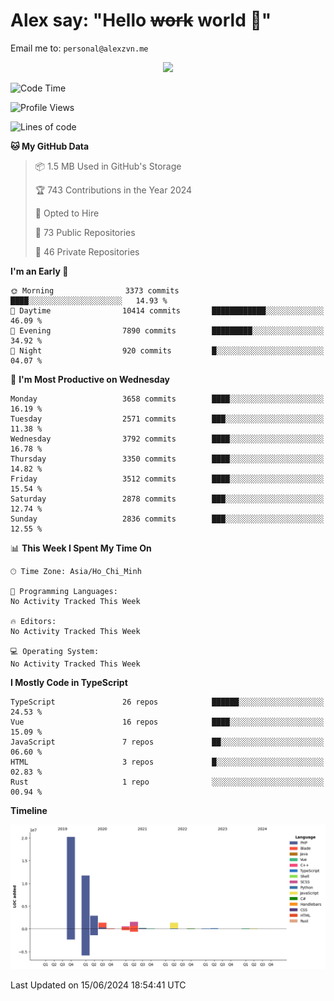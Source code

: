 # Alex say: "Hello ~~work~~ world 🐾"
Email me to: `personal@alexzvn.me`


<p align=center>
  <a href="https://skillicons.dev">
    <img src="https://skillicons.dev/icons?i=ts,js,php,nodejs,bun,vue,nuxt,react,svelte,tauri,laravel,rust,mongodb,docker,electron,redis,rabbitmq,tailwind,git,cloudflare,elysia,mysql,nginx,rollupjs,sentry,ubuntu,yarn,html,css,vite" />
  </a>
</p>

<!--START_SECTION:waka-->
![Code Time](http://img.shields.io/badge/Code%20Time-1%2C066%20hrs%2055%20mins-blue)

![Profile Views](http://img.shields.io/badge/Profile%20Views-20-blue)

![Lines of code](https://img.shields.io/badge/From%20Hello%20World%20I%27ve%20Written-40.4%20million%20lines%20of%20code-blue)

**🐱 My GitHub Data** 

> 📦 1.5 MB Used in GitHub's Storage 
 > 
> 🏆 743 Contributions in the Year 2024
 > 
> 💼 Opted to Hire
 > 
> 📜 73 Public Repositories 
 > 
> 🔑 46 Private Repositories 
 > 
**I'm an Early 🐤** 

```text
🌞 Morning                3373 commits        ████░░░░░░░░░░░░░░░░░░░░░   14.93 % 
🌆 Daytime                10414 commits       ████████████░░░░░░░░░░░░░   46.09 % 
🌃 Evening                7890 commits        █████████░░░░░░░░░░░░░░░░   34.92 % 
🌙 Night                  920 commits         █░░░░░░░░░░░░░░░░░░░░░░░░   04.07 % 
```
📅 **I'm Most Productive on Wednesday** 

```text
Monday                   3658 commits        ████░░░░░░░░░░░░░░░░░░░░░   16.19 % 
Tuesday                  2571 commits        ███░░░░░░░░░░░░░░░░░░░░░░   11.38 % 
Wednesday                3792 commits        ████░░░░░░░░░░░░░░░░░░░░░   16.78 % 
Thursday                 3350 commits        ████░░░░░░░░░░░░░░░░░░░░░   14.82 % 
Friday                   3512 commits        ████░░░░░░░░░░░░░░░░░░░░░   15.54 % 
Saturday                 2878 commits        ███░░░░░░░░░░░░░░░░░░░░░░   12.74 % 
Sunday                   2836 commits        ███░░░░░░░░░░░░░░░░░░░░░░   12.55 % 
```


📊 **This Week I Spent My Time On** 

```text
🕑︎ Time Zone: Asia/Ho_Chi_Minh

💬 Programming Languages: 
No Activity Tracked This Week

🔥 Editors: 
No Activity Tracked This Week

💻 Operating System: 
No Activity Tracked This Week
```

**I Mostly Code in TypeScript** 

```text
TypeScript               26 repos            ██████░░░░░░░░░░░░░░░░░░░   24.53 % 
Vue                      16 repos            ████░░░░░░░░░░░░░░░░░░░░░   15.09 % 
JavaScript               7 repos             ██░░░░░░░░░░░░░░░░░░░░░░░   06.60 % 
HTML                     3 repos             █░░░░░░░░░░░░░░░░░░░░░░░░   02.83 % 
Rust                     1 repo              ░░░░░░░░░░░░░░░░░░░░░░░░░   00.94 % 
```



**Timeline**

![Lines of Code chart](https://raw.githubusercontent.com/alexzvn/alexzvn/main/assets/bar_graph.png)


 Last Updated on 15/06/2024 18:54:41 UTC
<!--END_SECTION:waka-->
